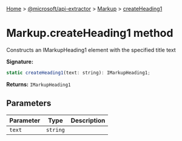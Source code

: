 [Home](./index) &gt; [@microsoft/api-extractor](./api-extractor.md) &gt; [Markup](./api-extractor.markup.md) &gt; [createHeading1](./api-extractor.markup.createheading1.md)

# Markup.createHeading1 method

Constructs an IMarkupHeading1 element with the specified title text

**Signature:**
```javascript
static createHeading1(text: string): IMarkupHeading1;
```
**Returns:** `IMarkupHeading1`

## Parameters

|  Parameter | Type | Description |
|  --- | --- | --- |
|  `text` | `string` |  |

